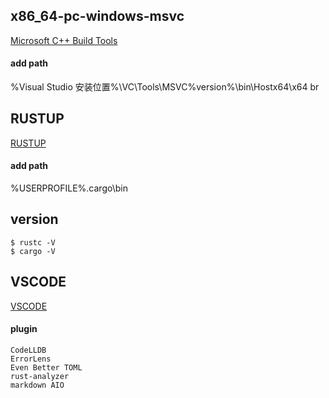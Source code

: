 ## x86_64-pc-windows-msvc
[Microsoft C++ Build Tools](https://visualstudio.microsoft.com/zh-hans/visual-cpp-build-tools/)
####    add path
%Visual Studio 安装位置%\VC\Tools\MSVC\%version%\bin\Hostx64\x64
br
## RUSTUP
[RUSTUP](https://www.rust-lang.org/learn/get-started)
#### add path
%USERPROFILE%\.cargo\bin

## version
```
$ rustc -V
$ cargo -V
```

## VSCODE
[VSCODE](https://code.visualstudio.com/Download)

#### plugin
```
CodeLLDB
ErrorLens
Even Better TOML
rust-analyzer
markdown AIO
```